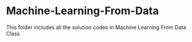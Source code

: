 # Machine-Learning-From-Data
This folder includes all the solution codes in Machine Learning From Data Class
